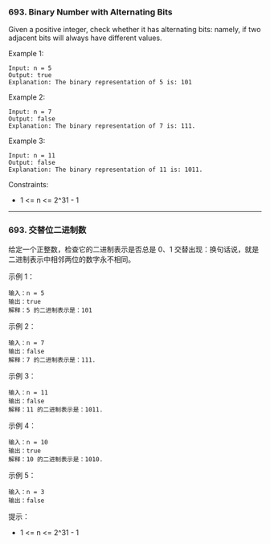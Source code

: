 ### 693. Binary Number with Alternating Bits
Given a positive integer, check whether it has alternating bits: namely, if two adjacent bits will always have different values.



Example 1:

	Input: n = 5
	Output: true
	Explanation: The binary representation of 5 is: 101

Example 2:

	Input: n = 7
	Output: false
	Explanation: The binary representation of 7 is: 111.

Example 3:

	Input: n = 11
	Output: false
	Explanation: The binary representation of 11 is: 1011.



Constraints:

* 1 <= n <= 2^31 - 1

----

### 693. 交替位二进制数
给定一个正整数，检查它的二进制表示是否总是 0、1 交替出现：换句话说，就是二进制表示中相邻两位的数字永不相同。



示例 1：

	输入：n = 5
	输出：true
	解释：5 的二进制表示是：101

示例 2：

	输入：n = 7
	输出：false
	解释：7 的二进制表示是：111.

示例 3：

	输入：n = 11
	输出：false
	解释：11 的二进制表示是：1011.

示例 4：

	输入：n = 10
	输出：true
	解释：10 的二进制表示是：1010.

示例 5：

	输入：n = 3
	输出：false



提示：

* 1 <= n <= 2^31 - 1

